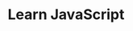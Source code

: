 ---
title: "Learn JavaScript"
by: Jad Joubran
certificate: jedrasiak_learn-javascript_jad-joubran.pdf
weight: 30
url: kontakt/kursy/learn-javascript/
---